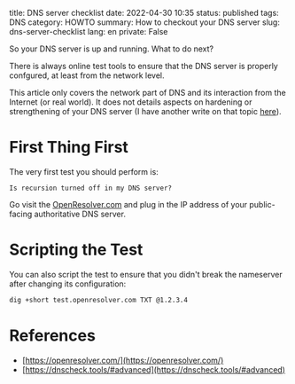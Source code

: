 title: DNS server checklist
date: 2022-04-30 10:35
status: published
tags: DNS
category: HOWTO
summary: How to checkout your DNS server
slug: dns-server-checklist
lang: en
private: False

So your DNS server is up and running.  What to do next?

There is always online test tools to ensure that the DNS server
is properly confgured, at least from the network level.

This article only covers the network part of DNS and its interaction
from the Internet (or real world).  It does not details aspects 
on hardening or strengthening of your DNS server 
(I have another write on that topic [here]({filename}dns-bind9-hardening)).

# First Thing First

The very first test you should perform is:

    Is recursion turned off in my DNS server?

Go visit the [OpenResolver.com](https://openresolver.com/) and plug in 
the IP address of your public-facing authoritative DNS server.


# Scripting the Test

You can also script the test to ensure that you didn't break the
nameserver after changing its configuration:

```bash
dig +short test.openresolver.com TXT @1.2.3.4
```



# References

* [https://openresolver.com/](https://openresolver.com/)
* [https://dnscheck.tools/#advanced](https://dnscheck.tools/#advanced)
